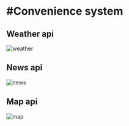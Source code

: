 #Convenience system
====

## Weather api
![weather](https://github.com/Tc-blip/ssw599/blob/master/document/weather.png) 

## News api
![news](https://github.com/Tc-blip/ssw599/blob/master/document/news.png)  

## Map api
![map](https://github.com/Tc-blip/ssw599/blob/master/document/map.png)  
